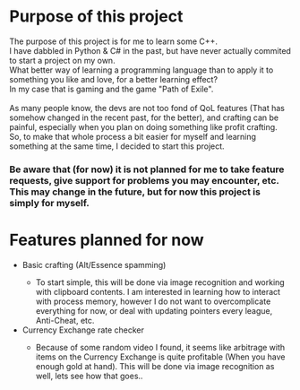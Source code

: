 <h1><b>Purpose of this project</b></h1>

The purpose of this project is for me to learn some C++.<br>
I have dabbled in Python & C# in the past, but have never actually commited to start a project on my own.<br>
What better way of learning a programming language than to apply it to something you like and love, for a better learning effect?<br>
In my case that is gaming and the game "Path of Exile".<br>
<br>
As many people know, the devs are not too fond of QoL features (That has somehow changed in the recent past, for the better), and crafting can be painful, especially when you plan on doing something like profit crafting.<br>
So, to make that whole process a bit easier for myself and learning something at the same time, I decided to start this project.<br>

<h3>Be aware that (for now) it is not planned for me to take feature requests, give support for problems you may encounter, etc. <br>
This may change in the future, but for now this project is simply for myself.</h3>

<h1><b>Features planned for now</b></h1>
<ul>
  <li>Basic crafting (Alt/Essence spamming)</li>
  <ul>
    <li>To start simple, this will be done via image recognition and working with clipboard contents. I am interested in learning how to interact with process memory, however I do not want to overcomplicate everything for now, or deal with updating pointers every league, Anti-Cheat, etc.</li>
  </ul>
  <li>Currency Exchange rate checker</li>
  <ul>
    <li>Because of some random video I found, it seems like arbitrage with items on the Currency Exchange is quite profitable (When you have enough gold at hand). This will be done via image recognition as well, lets see how that goes..</li>
  </ul>
</ul>
